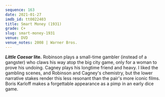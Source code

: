 ```yaml
---
sequence: 163
date: 2021-01-27
imdb_id: tt0022403
title: Smart Money (1931)
grade: C+
slug: smart-money-1931
venue: DVD
venue_notes: 2008 | Warner Bros.
---
```


**<span data-imdb-id="tt0021079">_Little Caesar_</span> lite.** Robinson plays a small-time gambler (instead of a gangster) who claws his way atop the big city game, only for a woman to prove his undoing. Cagney plays his longtime friend and heavy. I liked the gambling scenes, and Robinson and Cagney's chemistry, but the lower narrative stakes render this less resonant than the pair's more iconic films. Boris Karloff makes a forgettable appearance as a pimp in an early dice game.
